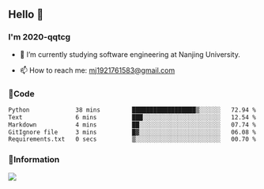 ## Hello 👋


### I'm 2020-qqtcg

- 🔭 I’m currently studying software engineering at Nanjing University. 
<!-- - 🌱 I’m currently learning MLsys and -->
<!-- - 👯 I’m looking to collaborate on ... -->
<!-- - 🤔 I’m looking for help with ... -->
<!-- - 💬 Ask me about ... -->
- 📫 How to reach me: mj1921761583@gmail.com
<!-- - 😄 Pronouns: ... -->
<!-- - ⚡ Fun fact: ... -->

### 🌱Code
<!--START_SECTION:waka-->

```txt
Python             38 mins         ██████████████████▒░░░░░░   72.94 %
Text               6 mins          ███░░░░░░░░░░░░░░░░░░░░░░   12.54 %
Markdown           4 mins          ██░░░░░░░░░░░░░░░░░░░░░░░   07.74 %
GitIgnore file     3 mins          █▓░░░░░░░░░░░░░░░░░░░░░░░   06.08 %
Requirements.txt   0 secs          ▒░░░░░░░░░░░░░░░░░░░░░░░░   00.70 %
```

<!--END_SECTION:waka-->

### 💬Information
![](https://github-readme-stats.vercel.app/api?username=2020-qqtcg&theme=buefy&hide_border=false)


<!-- <div align="center"> <img src="https://github-readme-activity-graph.vercel.app/graph?username=2020-qqtcg&theme=minimal" /> </div> -->


